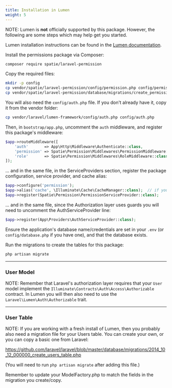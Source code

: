 ```yaml
---
title: Installation in Lumen
weight: 5
---
```


NOTE: Lumen is **not** officially supported by this package. However, the following are some steps which may help get you started.

Lumen installation instructions can be found in the [Lumen documentation](https://lumen.laravel.com/docs/master).

Install the permissions package via Composer:

``` bash
composer require spatie/laravel-permission
```

Copy the required files:

```bash
mkdir -p config
cp vendor/spatie/laravel-permission/config/permission.php config/permission.php
cp vendor/spatie/laravel-permission/database/migrations/create_permission_tables.php.stub database/migrations/2018_01_01_000000_create_permission_tables.php
```

You will also need the `config/auth.php` file. If you don't already have it, copy it from the vendor folder:

```bash
cp vendor/laravel/lumen-framework/config/auth.php config/auth.php
```

Then, in `bootstrap/app.php`, uncomment the `auth` middleware, and register this package's middleware:

```php
$app->routeMiddleware([
    'auth'       => App\Http\Middleware\Authenticate::class,
    'permission' => Spatie\Permission\Middlewares\PermissionMiddleware::class,
    'role'       => Spatie\Permission\Middlewares\RoleMiddleware::class,
]);
```

... and in the same file, in the ServiceProviders section, register the package configuration, service provider, and cache alias:

```php
$app->configure('permission');
$app->alias('cache', \Illuminate\Cache\CacheManager::class);  // if you don't have this already
$app->register(Spatie\Permission\PermissionServiceProvider::class);
```

... and in the same file, since the Authorization layer uses guards you will need to uncomment the AuthServiceProvider line:
```php
$app->register(App\Providers\AuthServiceProvider::class);
```

Ensure the application's database name/credentials are set in your `.env` (or `config/database.php` if you have one), and that the database exists.

Run the migrations to create the tables for this package:

```bash
php artisan migrate
```

---
### User Model
NOTE: Remember that Laravel's authorization layer requires that your `User` model implement the `Illuminate\Contracts\Auth\Access\Authorizable` contract. In Lumen you will then also need to use the `Laravel\Lumen\Auth\Authorizable` trait.

---
### User Table
NOTE: If you are working with a fresh install of Lumen, then you probably also need a migration file for your Users table. You can create your own, or you can copy a basic one from Laravel:

https://github.com/laravel/laravel/blob/master/database/migrations/2014_10_12_000000_create_users_table.php

(You will need to run `php artisan migrate` after adding this file.)

Remember to update your ModelFactory.php to match the fields in the migration you create/copy.
